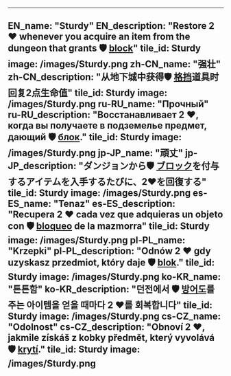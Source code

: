 ---

EN_name: "Sturdy"
EN_description: "Restore 2 ❤️ whenever you acquire an item from the dungeon that grants 🛡️️ <u>block</u>"
tile_id: Sturdy
image: /images/Sturdy.png
zh-CN_name: "强壮"
zh-CN_description: "从地下城中获得🛡️️ <u>格挡</u>道具时回复2点生命值"
tile_id: Sturdy
image: /images/Sturdy.png
ru-RU_name: "Прочный"
ru-RU_description: "Восстанавливает 2 ❤️, когда вы получаете в подземелье предмет, дающий 🛡️️ <u>блок</u>."
tile_id: Sturdy
image: /images/Sturdy.png
jp-JP_name: "頑丈"
jp-JP_description: "ダンジョンから🛡️️ <u>ブロック</u>を付与するアイテムを入手するたびに、2❤️を回復する"
tile_id: Sturdy
image: /images/Sturdy.png
es-ES_name: "Tenaz"
es-ES_description: "Recupera 2 ❤️ cada vez que adquieras un objeto con 🛡️️ <u>bloqueo</u> de la mazmorra"
tile_id: Sturdy
image: /images/Sturdy.png
pl-PL_name: "Krzepki"
pl-PL_description: "Odnów 2 ❤️ gdy uzyskasz przedmiot, który daje 🛡️️ <u>blok</u>."
tile_id: Sturdy
image: /images/Sturdy.png
ko-KR_name: "튼튼함"
ko-KR_description: "던전에서 🛡️️ <u>방어도</u>를 주는 아이템을 얻을 때마다 2 ❤️를 회복합니다"
tile_id: Sturdy
image: /images/Sturdy.png
cs-CZ_name: "Odolnost"
cs-CZ_description: "Obnoví 2 ❤️, jakmile získáš z kobky předmět, který vyvolává 🛡️️ <u>krytí</u>."
tile_id: Sturdy
image: /images/Sturdy.png
---